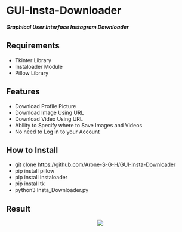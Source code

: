 # GUI-Insta-Downloader

**_Graphical User Interface Instagram Downloader_**

## Requirements
- Tkinter Library
- Instaloader Module
- Pillow Library

## Features
- Download Profile Picture 
- Download Image Using URL
- Download Video Using URL
- Ability to Specify where to Save Images and Videos
- No need to Log in to your Account

## How to Install 
- git clone https://github.com/Arone-S-G-H/GUI-Insta-Downloader
- pip install pillow
- pip install instaloader
- pip install tk
- python3 Insta_Downloader.py

## Result
<p align="center">
  <img src="https://github.com/Arone-S-G-h/GUI-Insta-Downloader/blob/main/Result/Instagram%20Downloader.png">
</p>
